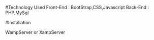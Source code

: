 #Technology Used
Front-End : BootStrap,CSS,Javascript
Back-End : PHP,MySql

#Installation

WampServer or XampServer

